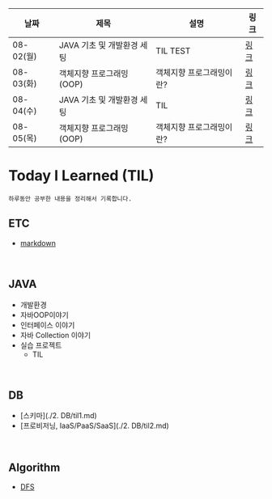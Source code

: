 |날짜|제목|설명|링크|
|---|---|---|---|
|08-02(월)|JAVA 기초 및 개발환경 세팅|TIL TEST|[링크]()|
|08-03(화)|객체지향 프로그래밍(OOP)|객체지향 프로그래밍이란?|[링크]()|
|08-04(수)|JAVA 기초 및 개발환경 세팅|TIL|[링크]()|
|08-05(목)|객체지향 프로그래밍(OOP)|객체지향 프로그래밍이란?|[링크]()|

# Today I Learned (TIL)
    하루동안 공부한 내용을 정리해서 기록합니다.
## ETC
* [markdown](./ETC/markdown.md)

<br>

## JAVA
* 개발환경
* 자바OOP이야기
* 인터페이스 이야기
* 자바 Collection 이야기
* 실습 프로젝트
	- TIL
<br>

## DB
+ [스키마](./2. DB/til1.md)
+ [프로비저닝, IaaS/PaaS/SaaS](./2. DB/til2.md)

<br>

## Algorithm
+ [DFS](./Algorithm/DFS.md)
